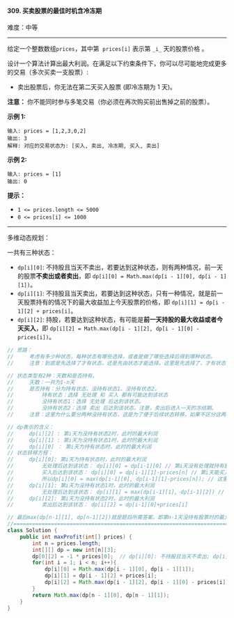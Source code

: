 #### 309. 买卖股票的最佳时机含冷冻期

难度：中等

---

给定一个整数数组`prices`，其中第  `prices[i]` 表示第 `_i_` 天的股票价格 。​

设计一个算法计算出最大利润。在满足以下约束条件下，你可以尽可能地完成更多的交易（多次买卖一支股票）:

*   卖出股票后，你无法在第二天买入股票 (即冷冻期为 1 天)。

 **注意：** 你不能同时参与多笔交易（你必须在再次购买前出售掉之前的股票）。

 **示例 1:** 

```
输入: prices = [1,2,3,0,2]
输出: 3 
解释: 对应的交易状态为: [买入, 卖出, 冷冻期, 买入, 卖出]
```

 **示例 2:** 

```
输入: prices = [1]
输出: 0
```

 **提示：** 

*   `1 <= prices.length <= 5000`
*   `0 <= prices[i] <= 1000`

---

多维动态规划：

一共有三种状态：

- `dp[i][0]`: 不持股且当天不卖出，若要达到这种状态，则有两种情况，前一天的股票**不卖出或者卖出**，即 `dp[i][0] = Math.max(dp[i - 1][0], dp[i - 1][1])`。
- `dp[i][1]`: 不持股且当天卖出，若要达到这种状态，只有一种情况，就是前一天股票持有的情况下的最大收益加上今天股票的价格，即 `dp[i][1] = dp[i - 1][2] + prices[i]`。
- `dp[i][2]`: 持股，若要达到这种状态，有可能是**前一天持股的最大收益或者今天买入**，即 `dp[i][2] = Math.max(dp[i - 1][2], dp[i - 1][0] - prices[i])`。

```Java
// 思路：
//     考虑有多少种状态，每种状态有哪些选择，或者是做了哪些选择后得到哪种状态。
//     注意：到底是先选择了才有状态，还是先由状态才能选择。这里是先选择了，才有状态

// 状态类型有2种：天数和是否持有。
//     天数：一共为1-n天
//     是否持有：分为持有状态、没持有状态1、没持有状态2。
//         持有状态：选择 无处理 和 买入 都有可能达到该状态
//         没持有状态1：选择 无处理 后达到该状态。
//         没持有状态2：选择 卖出 后达到该状态。注意，卖出后进入一天的冻结期。
//     注意：这里为什么要分两种没持有状态，这是为了便于后续状态转移，如果不区分这两种状态，状态转移没法确定当天是否可以进行买入操作。

// dp表示的含义：
//     dp[i][2] : 第i天为没持有状态2时，此时的最大利润
//     dp[i][1] : 第i天为没持有状态1时，此时的最大利润
//     dp[i][0] ： 第i天为持有状态时，此时的最大利润
// 状态转移方程：
//     dp[i][0]: 第i天为持有状态时，此时的最大利润
//         无处理后达到该状态： dp[i][0] = dp[i-1][0] // 第i天没有处理就持有股票，证明上一天也持有
//         买入后达到该状态： dp[i][0] = dp[i-1][1]-prices[n] // 第i天能买入股票，证明上一天没持有股票，且没进行卖出操作
//         所以dp[i][0] = max(dp[i-1][0], dp[i-1][1]-prices[n]); // 这里思考个问题，两种情况都能到达这个状态的话，那如何选择？为什么是取他们的max？
//     dp[i][1]: 第i天为没持有状态1时，此时的最大利润
//         无处理后达到该状态： dp[i][1] = max(dp[i-1][1], dp[i-1][2]) // 有两种到达该状态的情况，取最大那个
//     dp[i][2]: 第i天为没持有状态2时，此时的最大利润
//         卖出后达到该状态： dp[i][2] = dp[i-1][0]+prices[i]

// 最后max(dp[n-1][1], dp[n-1][2])就是题目所需答案。即第n-1天没持有股票时的最大收益
//=======================================================================================
class Solution {
    public int maxProfit(int[] prices) {
        int n = prices.length;
        int[][] dp = new int[n][3];
        dp[0][2] = -1 * prices[0];  // dp[i][0]: 不持股且当天不卖出; dp[i][1]: 不持股且当天卖出; dp[i][2]: 持股
        for(int i = 1; i < n; i++){
            dp[i][0] = Math.max(dp[i - 1][0], dp[i - 1][1]);
            dp[i][1] = dp[i - 1][2] + prices[i];
            dp[i][2] = Math.max(dp[i - 1][2], dp[i - 1][0] - prices[i]);
        }
        return Math.max(dp[n - 1][0], dp[n - 1][1]);
    }
}
```